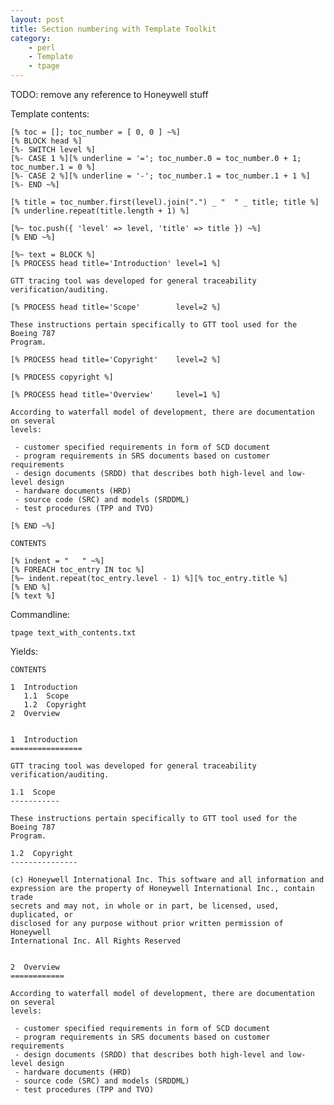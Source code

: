 ```yaml
---
layout: post
title: Section numbering with Template Toolkit
category:
    - perl
    - Template
    - tpage
---
```


TODO: remove any reference to Honeywell stuff


Template contents:

    [% toc = []; toc_number = [ 0, 0 ] ~%]
    [% BLOCK head %]
    [%- SWITCH level %]
    [%- CASE 1 %][% underline = '='; toc_number.0 = toc_number.0 + 1; toc_number.1 = 0 %]
    [%- CASE 2 %][% underline = '-'; toc_number.1 = toc_number.1 + 1 %]
    [%- END ~%]

    [% title = toc_number.first(level).join(".") _ "  " _ title; title %]
    [% underline.repeat(title.length + 1) %]

    [%~ toc.push({ 'level' => level, 'title' => title }) ~%]
    [% END ~%]

    [%~ text = BLOCK %]
    [% PROCESS head title='Introduction' level=1 %]

    GTT tracing tool was developed for general traceability verification/auditing.

    [% PROCESS head title='Scope'        level=2 %]

    These instructions pertain specifically to GTT tool used for the Boeing 787
    Program.

    [% PROCESS head title='Copyright'    level=2 %]

    [% PROCESS copyright %]

    [% PROCESS head title='Overview'     level=1 %]

    According to waterfall model of development, there are documentation on several
    levels:

     - customer specified requirements in form of SCD document
     - program requirements in SRS documents based on customer requirements
     - design documents (SRDD) that describes both high-level and low-level design
     - hardware documents (HRD)
     - source code (SRC) and models (SRDDML)
     - test procedures (TPP and TVO)

    [% END ~%]

    CONTENTS

    [% indent = "   " ~%]
    [% FOREACH toc_entry IN toc %]
    [%~ indent.repeat(toc_entry.level - 1) %][% toc_entry.title %]
    [% END %]
    [% text %]

Commandline:

    tpage text_with_contents.txt

Yields:

    CONTENTS

    1  Introduction
       1.1  Scope
       1.2  Copyright
    2  Overview


    1  Introduction
    ================

    GTT tracing tool was developed for general traceability verification/auditing.

    1.1  Scope
    -----------

    These instructions pertain specifically to GTT tool used for the Boeing 787
    Program.

    1.2  Copyright
    ---------------

    (c) Honeywell International Inc. This software and all information and
    expression are the property of Honeywell International Inc., contain trade
    secrets and may not, in whole or in part, be licensed, used, duplicated, or
    disclosed for any purpose without prior written permission of Honeywell
    International Inc. All Rights Reserved


    2  Overview
    ============

    According to waterfall model of development, there are documentation on several
    levels:

     - customer specified requirements in form of SCD document
     - program requirements in SRS documents based on customer requirements
     - design documents (SRDD) that describes both high-level and low-level design
     - hardware documents (HRD)
     - source code (SRC) and models (SRDDML)
     - test procedures (TPP and TVO)
